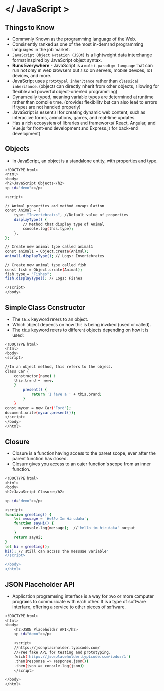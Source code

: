 # </ JavaScript >

## Things to Know
- Commonly Known as the programming language of the Web.
- Consistently ranked as one of the most in-demand programming languages in the job market.
- ```JavaScript Object Notation (JSON)``` is a lightweight data interchange format inspired by JavaScript object syntax.
- **Runs Everywhere** - JavaScript is a ```multi-paradigm language``` that can run not only in web browsers but also on servers, mobile devices, IoT devices, and more.
- JavaScript uses ```prototypal inheritance``` rather than ```classical inheritance```. (objects can directly inherit from other objects, allowing for flexible and powerful object-oriented programming)
- Dynamically typed, meaning variable types are determined at runtime rather than compile time. (provides flexibility but can also lead to errors if types are not handled properly)
- JavaScript is essential for creating dynamic web content, such as interactive forms, animations, games, and real-time updates.
- Has a rich ecosystem of libraries and frameworks( React, Angular, and Vue.js for front-end development and Express.js for back-end development)

## Objects
- In JavaScript, an object is a standalone entity, with properties and type.

```bash
<!DOCTYPE html>
<html>
<body>
<h2>JavaScript Objects</h2>
<p id="demo"></p>

<script>

// Animal properties and method encapsulation
const Animal = {
    type: "Invertebrates", //Default value of properties
    displayType() {
        // Method that display type of Animal
        console.log(this.type);
    },
};

// Create new animal type called animal1
const animal1 = Object.create(Animal);
animal1.displayType(); // Logs: Invertebrates

// Create new animal type called fish
const fish = Object.create(Animal);
fish.type = "Fishes";
fish.displayType(); // Logs: Fishes

</script>
</body>
```

## Simple Class Constructor

- The ```this``` keyword refers to an object.
- Which object depends on how this is being invoked (used or called).
- The ```this``` keyword refers to different objects depending on how it is used:

```bash
<!DOCTYPE html>
<html>
<body>
<script>

//In an object method, this refers to the object.
class Car {
    constructor(name) {
    this.brand = name;
    }
        present() {
            return 'I have a ' + this.brand;
        }
    }
const mycar = new Car("Ford");
document.write(mycar.present());
</script>
</body>
</html>
```

## Closure

- Closure is a function having access to the parent scope, even after the parent function has closed.
- Closure gives you access to an outer function's scope from an inner function. 

```bash
<!DOCTYPE html>
<html>
<body>
<h2>JavaScript Closure</h2>

<p id="demo"></p>

<script>
function greeting() {
    let message = 'Hello Im Hirudaka';
    function sayHi() {
        console.log(message);  //'hello im hirudaka' output
    }
    return sayHi;
}
let hi = greeting();
hi(); // still can access the message variable'
</script>

</body>
</html>
```

## JSON Placeholder API

- Application programming interface is a way for two or more computer programs to communicate with each other. It is a type of software interface, offering a service to other pieces of software.

```bash
<!DOCTYPE html>
<html>
<body>
    <h2>JSON Placeholder API</h2>
    <p id="demo"></p>

    <script>
    //https://jsonplaceholder.typicode.com/
    //Free fake API for testing and prototyping.
    fetch('https://jsonplaceholder.typicode.com/todos/1')
    .then(response => response.json())
    .then(json => console.log(json))
    </script>

</body>
</html>
```
